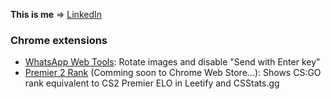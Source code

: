 **This is me** => <a href="https://www.linkedin.com/in/roger-esteve-sanchez-12a265175/">LinkedIn</a>

### Chrome extensions
- [WhatsApp Web Tools](https://chromewebstore.google.com/detail/whatsapp-web-tools/jkogideiclagjmmalpooeagmakffeedf?hl=es&authuser=1): Rotate images and disable "Send with Enter key"
- [Premier 2 Rank](https://github.com/estevE11/premier2rank) (Comming soon to Chrome Web Store...): Shows CS:GO rank equivalent to CS2 Premier ELO in Leetify and CSStats.gg
